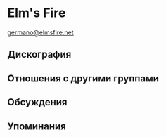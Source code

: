 # Elm's Fire

germano@elmsfire.net

## Дискография


## Отношения с другими группами


## Обсуждения


## Упоминания

